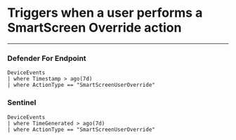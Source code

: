 # Triggers when a user performs a SmartScreen Override action
----
### Defender For Endpoint

```
DeviceEvents
| where Timestamp > ago(7d)
| where ActionType == "SmartScreenUserOverride"
```
### Sentinel
```
DeviceEvents
| where TimeGenerated > ago(7d)
| where ActionType == "SmartScreenUserOverride"
```



